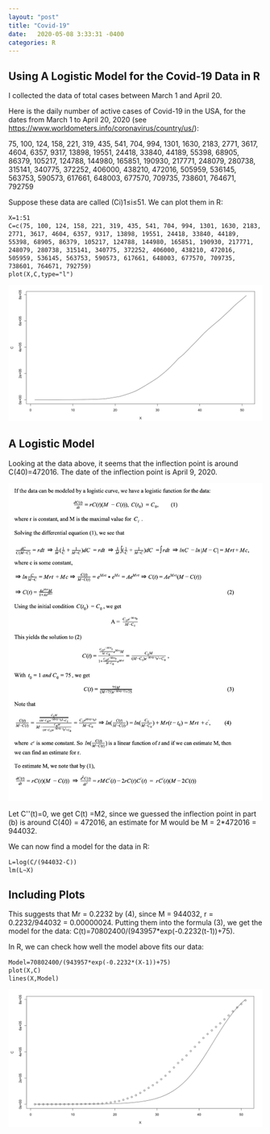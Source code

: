 ```yaml
---
layout: "post"
title: "Covid-19"
date:   2020-05-08 3:33:31 -0400
categories: R
---
```

## Using A Logistic Model for the Covid-19 Data in R

I collected the data of total cases between March 1 and April 20.

Here is the daily number of active cases of Covid-19 in the USA, for the dates from March 1 to April 20, 2020 (see https://www.worldometers.info/coronavirus/country/us/):

75, 100, 124, 158, 221, 319, 435, 541, 704, 994, 1301, 1630, 2183, 2771, 3617, 4604, 6357, 9317, 13898, 19551, 24418, 33840, 44189, 55398, 68905, 86379, 105217, 124788, 144980, 165851, 190930, 217771, 248079, 280738, 315141, 340775, 372252, 406000, 438210, 472016, 505959, 536145, 563753, 590573, 617661, 648003, 677570, 709735, 738601, 764671, 792759

Suppose these data are called (Ci)1≤i≤51. We can plot them in R:


```{r}
X=1:51
C=c(75, 100, 124, 158, 221, 319, 435, 541, 704, 994, 1301, 1630, 2183, 2771, 3617, 4604, 6357, 9317, 13898, 19551, 24418, 33840, 44189, 55398, 68905, 86379, 105217, 124788, 144980, 165851, 190930, 217771, 248079, 280738, 315141, 340775, 372252, 406000, 438210, 472016, 505959, 536145, 563753, 590573, 617661, 648003, 677570, 709735, 738601, 764671, 792759)
plot(X,C,type="l")
```
![image info](https://github.com/llyu0966/myblog/blob/gh-pages/_site/assets/images/screenshots/Covid19Curve.png)

## A Logistic Model

Looking at the data above, it seems that the inflection point is around C(40)=472016. The date of the inflection point is April 9, 2020.

![image info](ModelAnalysis.png)


Let C''(t)=0, we get C(t) =M2, since we guessed the inflection point in part (b) is around C(40) = 472016, an estimate for M would be M = 2*472016 = 944032.

We can now find a model for the data in R:



```{r}
L=log(C/(944032-C))
lm(L~X)
```


## Including Plots

This suggests that Mr = 0.2232 by (4), since M = 944032, r = 0.2232/944032 = 0.00000024. Putting them into the formula (3), we get the model for the data:
C(t)=70802400/(943957*exp(-0.2232(t-1))+75).

In R, we can check how well the model above fits our data:


```{r}
Model=70802400/(943957*exp(-0.2232*(X-1))+75)
plot(X,C)
lines(X,Model)
```

![image info](LogisticModel.png)

